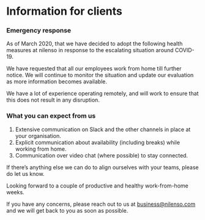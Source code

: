 # Information for clients

### Emergency response

As of March 2020, that we have decided to adopt the following health measures at nilenso in response to the escalating situation around COVID-19. 

We have requested that all our employees work from home till further notice. We will continue to monitor the situation and update our evaluation as more information becomes available.

We have a lot of experience operating remotely, and will work to ensure that this does not result in any disruption.

### What you can expect from us

1. Extensive communication on Slack and the other channels in place at your organisation.
2. Explicit communication about availability \(including breaks\) while working from home.
3. Communication over video chat \(where possible\) to stay connected.

If there’s anything else we can do to align ourselves with your teams, please do let us know.

Looking forward to a couple of productive and healthy work-from-home weeks.

If you have any concerns, please reach out to us at business@nilenso.com and we will get back to you as soon as possible.



